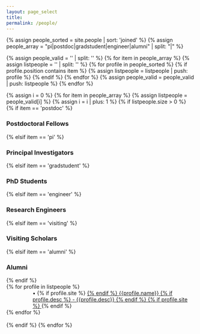 ```yaml
---
layout: page_select
title:
permalink: /people/
---
```


{% assign people_sorted = site.people | sort: 'joined' %}
{% assign people_array = "pi|postdoc|gradstudent|engineer|alumni" | split: "|" %}


{% assign people_valid = '' | split: '' %}
{% for item in people_array %}
    {% assign listpeople = '' | split: '' %}
    {% for profile in people_sorted %}
        {% if profile.position contains item %}
            {% assign listpeople = listpeople | push: profile %}
        {% endif %}
    {% endfor %}
    {% assign people_valid = people_valid | push: listpeople %}
{% endfor %}
 
 
<div>
{% assign i = 0 %}
{% for item in people_array %}
    {% assign listpeople = people_valid[i] %}
    {% assign i = i | plus: 1 %}
    {% if listpeople.size > 0 %}
        <div class="pos_header">
        {% if item == 'postdoc' %}
            <h3>Postdoctoral Fellows</h3>
        {% elsif item == 'pi' %}
            <h3>Principal Investigators</h3>
        {% elsif item == 'gradstudent' %}
            <h3>PhD Students</h3>
        {% elsif item == 'engineer' %}
            <h3>Research Engineers</h3>
        {% elsif item == 'visiting' %}
            <h3>Visiting Scholars</h3>
        {% elsif item == 'alumni' %}
            <h3>Alumni</h3>
        {% endif %}
        </div>
        <div class="content list people">
          {% for profile in listpeople %}
            <div class="list-item-people {{profile.cat|replace: ' ', '-'}} {{profile.subcat|replace: ' ', '-'}}">
              <p style="text-align: left; padding-left: 5em; margin: 0;">
                  &#x2022;
                  {% if profile.site %}
                    <a class="name" href="{{profile.site}}" target="_blank">
                  {% endif %}
                  {{profile.name}}
                  {% if profile.desc %}
                  - {{profile.desc}}
                  {% endif %}
                  {% if profile.site %}
                    </a>
                  {% endif %}
              </p>
            </div>
          {% endfor %}
        </div>
        <br />
    {% endif %}
{% endfor %}
